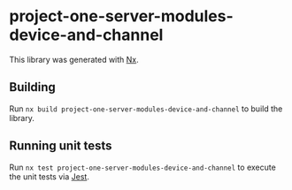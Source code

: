# project-one-server-modules-device-and-channel

This library was generated with [Nx](https://nx.dev).

## Building

Run `nx build project-one-server-modules-device-and-channel` to build the library.

## Running unit tests

Run `nx test project-one-server-modules-device-and-channel` to execute the unit tests via [Jest](https://jestjs.io).
